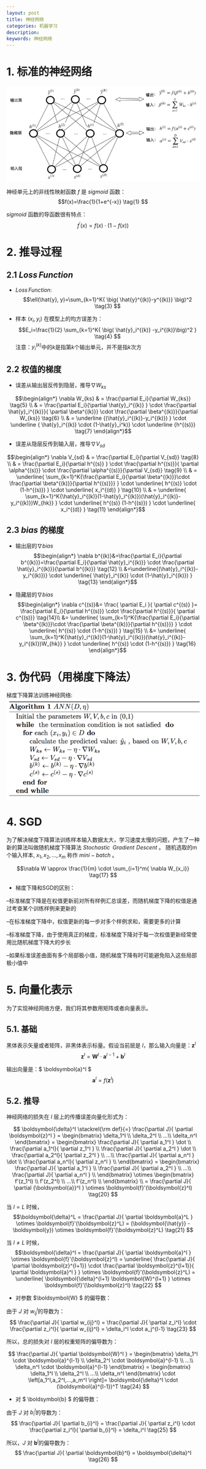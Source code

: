 ```yaml
---
layout: post
title: 神经网络
categories: 机器学习
description: 
keywords: 神经网络
---
```


# 1. 标准的神经网络

![](/images/blog/MachineLearning/神经网络-BP神经网络结构.png)


神经单元上的非线性映射函数 $f$ 是 $sigmoid$ 函数：
$$f(x)=\frac{1}{1+e^{-x}}    \tag{1}
$$

$sigmoid$ 函数的导函数很有特点：
$$f^{'}(x)=f(x) \cdot \big(  1-f(x)  \big)   \tag{2}
$$

# 2. 推导过程

## 2.1 $Loss \, Function$
+ $Loss \, Function$:
$$\ell(\hat{y}, y)=\sum_{k=1}^K{ \big( \hat{y}^{(k)}-y^{(k)}} \big)^2    \tag{3}
$$

+ 样本 $(x_i, y_i)$ 在模型上的均方误差为：
$$E_i=\frac{1}{2} \sum_{k=1}^K{ \big( \hat{y}_i^{(k)} -y_i^{(k)}\big)^2 }   \tag{4}
$$
注意：$y_i^{(k)}$中的$k$是指第$k$个输出单元，并不是指$k$次方


## 2.2 权值的梯度
+ 误差从输出层反传到隐层，推导$\nabla W_{ks}$

$$\begin{align*}
\nabla W_{ks} & = \frac{\partial E_i}{\partial W_{ks}}  \tag{5} \\
&	= \frac{\partial E_i}{\partial \hat{y}_i^{(k)} } \cdot \frac{\partial \hat{y}_i^{(k)}}{ \partial \beta^{(k)}} \cdot \frac{\partial \beta^{(k)}}{\partial W_{ks}} 
\tag{6}	 \\
&   = \underline {(\hat{y}_i^{(k)}-y_i^{(k)}) } \cdot \underline { \hat{y}_i^{(k)} \cdot (1-\hat{y}_i^k)} \cdot \underline {h^{(s)}}   \tag{7}
\end{align*}$$

+ 误差从隐层反传到输入层，推导$\nabla V_{sd}$

$$\begin{align*}
\nabla V_{sd} & = \frac{\partial E_i}{\partial V_{sd}}  \tag{8} \\
&	=  \frac{\partial E_i}{\partial h^{(s)} } \cdot \frac{\partial h^{(s)}}{ \partial \alpha^{(s)}} \cdot \frac{\partial \alpha^{(s)}}{\partial V_{sd}} \tag{9} \\
&  = \underline{ \sum_{k=1}^K{\frac{\partial E_i}{\partial \beta^{(k)}}\cdot \frac{\partial \beta^{(k)}}{\partial h^{(s)}}}  } \cdot \underline{ h^{(s)} \cdot (1-h^{(s)}) } \cdot \underline{ x_i^{(d)} } \tag{10}	\\
&  = \underline{ \sum_{k=1}^K{\hat{y}_i^{(k)}(1-\hat{y}_i^{(k)})(\hat{y}_i^{(k)}-y_i^{(k)})W_{hk}} } \cdot \underline{ h^{(s)} (1-h^{(s)}) } \cdot \underline{ x_i^{(d)} }   \tag{11}
\end{align*}$$

## 2.3 $bias$ 的梯度

+ 输出层的$\nabla bias$ 
$$\begin{align*}
\nabla b^{(k)}&=\frac{\partial E_i}{\partial b^{(k)}}=\frac{\partial E_i}{\partial \hat{y}_i^{(k)}} \cdot \frac{\partial \hat{y}_i^{(k)}}{\partial b^{(k)}} \tag{12} \\
&=\underline{(\hat{y}_i^{(k)}-y_i^{(k)})} \cdot \underline{ \hat{y}_i^{(k)} \cdot (1-\hat{y}_i^{(k)}) } \tag{13}
\end{align*}$$

+ 隐藏层的$\nabla bias$
$$\begin{align*}
\nabla c^{(s)}&= \frac{ \partial E_i }{ \partial c^{(s)} }= \frac{\partial E_i}{\partial h^{(s)}} \cdot \frac{\partial h^{(s)}}{ \partial c^{(s)}} \tag{14}\\
&= \underline{ \sum_{k=1}^K{\frac{\partial E_i}{\partial \beta^{(k)}}\cdot \frac{\partial \beta^{(k)}}{\partial h^{(s)}}}  } \cdot  \underline{ h^{(s)} \cdot (1-h^{(s)}) }  \tag{15}  \\
&= \underline{ \sum_{k=1}^K{\hat{y}_i^{(k)}(1-\hat{y}_i^{(k)})(\hat{y}_i^{(k)}-y_i^{(k)})W_{hk}} }  \cdot \underline{ h^{(s)} \cdot (1-h^{(s)}) }   \tag{16}
\end{align*}$$


# 3. 伪代码（用梯度下降法）

梯度下降算法训练神经网络:
![](/images/blog/MachineLearning/神经网络-梯度下降法代码.png)


# 4. SGD
为了解决梯度下降算法训练样本输入数据太大，学习速度太慢的问题，产生了一种新的算法叫做随机梯度下降算法 $Stochastic \;\; Gradient \,\, Descent$ 。
随机选取的m个输入样本, ${ x_1, x_2,..., x_m }$ 称作 $mini-batch$ 。
          
$$\nabla W \approx \frac{1}{m} \cdot \sum_{i=1}^m{ \nabla W_{x_i}}       \tag{17}
$$

+ 梯度下降和SGD的区别：

–标准梯度下降是在权值更新前对所有样例汇总误差，而随机梯度下降的权值是通过考查某个训练样例来更新的

–在标准梯度下降中，权值更新的每一步对多个样例求和，需要更多的计算

–标准梯度下降，由于使用真正的梯度，标准梯度下降对于每一次权值更新经常使用比随机梯度下降大的步长

–如果标准误差曲面有多个局部极小值，随机梯度下降有时可能避免陷入这些局部极小值中


# 5. 向量化表示
为了实现神经网络方便，我们将其参数用矩阵或者向量表示。

## 5.1. 基础
黑体表示矢量或者矩阵，非黑体表示标量。假设当前层是 $l$，那么输入向量是：$\boldsymbol{z}^l$
$$\boldsymbol{z}^l= \boldsymbol{W}^l \cdot \boldsymbol{a}^{l-1} + \boldsymbol{b}^l   \tag{18}
$$

输出向量是：$ \boldsymbol{a}^l $
$$\boldsymbol{a}^l= f(\boldsymbol{z}^l )   \tag{19}
$$

## 5.2. 推导
神经网络的损失在 $l$ 层上的传播误差向量化形式为：

$$
\boldsymbol{\delta}^l  \stackrel{\rm def}{=} \frac{\partial J}{ \partial \boldsymbol{z}^l } = \begin{bmatrix}
\delta_1^l      \\
\delta_2^l \\
...\\
\delta_n^l
\end{bmatrix} =  \begin{bmatrix}
\frac{\partial J}{ \partial a_1^l } \dot       \\
\frac{\partial a_1^l}{ \partial z_1^l } \\
\frac{\partial J}{ \partial a_2^l } \dot       \\
\frac{\partial a_2^l}{ \partial z_2^l } \\
...\\
\frac{\partial J}{ \partial a_n^l } \dot       \\
\frac{\partial a_n^l}{ \partial z_n^l } \\
\end{bmatrix} = \begin{bmatrix}
\frac{\partial J}{ \partial a_1^l }  \\
\frac{\partial J}{ \partial a_2^l }  \\
...\\
\frac{\partial J}{ \partial a_n^l }  \\
\end{bmatrix} \otimes \begin{bmatrix}
f'(z_1^l)  \\
f'(z_2^l)  \\
...\\
f'(z_n^l)  \\
\end{bmatrix} \\
= \frac{\partial J}{ \partial {\boldsymbol{a}}^l } \otimes \boldsymbol{f}'(\boldsymbol{z}^l)   \tag{20}
$$

当 $l=L$ 时候，
$$\boldsymbol{\delta}^L  = \frac{\partial J}{ \partial \boldsymbol{a}^L } \otimes \boldsymbol{f}'(\boldsymbol{z}^L)  = (\boldsymbol{\hat{y}} - \boldsymbol{y}) \otimes \boldsymbol{f}'(\boldsymbol{z}^L) \tag{21}
$$

当 $l \not = L$ 时候，
$$\boldsymbol{\delta}^l  = \frac{\partial J}{ \partial \boldsymbol{a}^l } \otimes \boldsymbol{f}'(\boldsymbol{z}^l)  = \underline{ \frac{\partial J}{ \partial \boldsymbol{z}^{l+1}} \cdot  \frac{\partial \boldsymbol{z}^{l+1}}{ \partial \boldsymbol{a}^l } } 
\otimes \boldsymbol{f}'(\boldsymbol{z}^L)  =   \underline{ \boldsymbol{\delta}^{l+1} \boldsymbol{W}^{l+1}  }  \otimes \boldsymbol{f}'(\boldsymbol{z}^l)  \tag{22}
$$

+ 对参数 $\boldsymbol{W} $ 的偏导数：

由于 $J$ 对 $w_{ij}^l$的导数为：
$$
\frac{\partial J}{ \partial w_{ij}^l}  = \frac{\partial J}{ \partial z_i^l} \cdot \frac{\partial z_i^l}{ \partial w_{ij}^l} = \delta_i^l \cdot a_j^{l-1}    \tag{23}
$$

所以，总的损失对 $l$ 层的权重矩阵的偏导数为： 

$$
\frac{\partial J}{ \partial \boldsymbol{W}^l } = \begin{bmatrix}
\delta_1^l \cdot \boldsymbol{a}^{l-1}     \\
\delta_2^l \cdot \boldsymbol{a}^{l-1}  \\
...\\
\delta_n^l \cdot \boldsymbol{a}^{l-1} 
\end{bmatrix} = \begin{bmatrix}
\delta_1^l   \\
\delta_2^l   \\
...\\
\delta_n^l 
\end{bmatrix} \cdot \left[a_1^l,a_2^l,...,a_m^l \right]= \boldsymbol{\delta}^l  \cdot (\boldsymbol{a}^{l-1})^T  \tag{24}
$$

+ 对 $ \boldsymbol{b} $ 的偏导数：

由于 $J$ 对 $b_{i}^l$的导数为：
$$
\frac{\partial J}{ \partial b_{i}^l}  = \frac{\partial J}{ \partial z_i^l} \cdot \frac{\partial z_i^l}{ \partial b_{i}^l} = \delta_i^l     \tag{25}
$$

所以，$J$ 对 $\boldsymbol{b}^l$的偏导数为：
$$
\frac{\partial J}{ \partial \boldsymbol{b}^l} = \boldsymbol{\delta}^l     \tag{26}
$$




<br><br><br><br><br><br><br>


